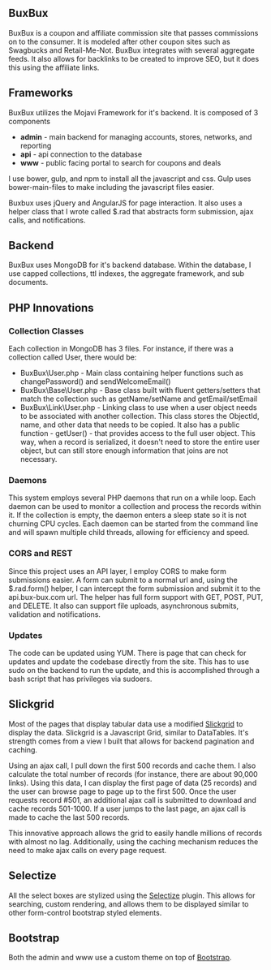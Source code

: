 ## BuxBux

BuxBux is a coupon and affiliate commission site that passes commissions on to the consumer.  It is modeled after other
coupon sites such as Swagbucks and Retail-Me-Not.  BuxBux integrates with several aggregate feeds.  It also allows for
backlinks to be created to improve SEO, but it does this using the affiliate links.

## Frameworks

BuxBux utilizes the Mojavi Framework for it's backend.  It is composed of 3 components
- **admin** - main backend for managing accounts, stores, networks, and reporting
- **api** - api connection to the database
- **www** - public facing portal to search for coupons and deals

I use bower, gulp, and npm to install all the javascript and css.  Gulp uses bower-main-files to make including the
javascript files easier.

Buxbux uses jQuery and AngularJS for page interaction.  It also uses a helper class that I wrote called $.rad that
abstracts form submission, ajax calls, and notifications.

## Backend

BuxBux uses MongoDB for it's backend database.  Within the database, I use capped collections, ttl indexes, the
aggregate framework, and sub documents.

## PHP Innovations

### Collection Classes

Each collection in MongoDB has 3 files.  For instance, if there was a collection called User, there would be:
- BuxBux\User.php - Main class containing helper functions such as changePassword() and sendWelcomeEmail()
- BuxBux\Base\User.php - Base class built with fluent getters/setters that match the collection such as getName/setName
and getEmail/setEmail
- BuxBux\Link\User.php - Linking class to use when a user object needs to be associated with another collection.  This
class stores the ObjectId, name, and other data that needs to be copied.  It also has a public function - getUser() -
that provides access to the full user object.  This way, when a record is serialized, it doesn't need to store the entire
user object, but can still store enough information that joins are not necessary.

### Daemons

This system employs several PHP daemons that run on a while loop.  Each daemon can be used to monitor a collection and
process the records within it.  If the collection is empty, the daemon enters a sleep state so it is not churning CPU
cycles.  Each daemon can be started from the command line and will spawn multiple child threads, allowing for efficiency
and speed.

### CORS and REST

Since this project uses an API layer, I employ CORS to make form submissions easier.  A form can submit to a normal url
and, using the $.rad.form() helper, I can intercept the form submission and submit it to the api.bux-bux.com url.  The
helper has full form support with GET, POST, PUT, and DELETE.  It also can support file uploads, asynchronous submits,
validation and notifications.

### Updates

The code can be updated using YUM.  There is page that can check for updates and update the codebase directly from the
site.  This has to use sudo on the backend to run the update, and this is accomplished through a bash script that has
privileges via sudoers.

## Slickgrid

Most of the pages that display tabular data use a modified [Slickgrid](https://github.com/mleibman/SlickGrid) to display the data.  Slickgrid is a Javascript
Grid, similar to DataTables.  It's strength comes from a view I built that allows for backend pagination and caching.

Using an ajax call, I pull down the first 500 records and cache them.  I also calculate the total number of records (for
instance, there are about 90,000 links).  Using this data, I can display the first page of data (25 records) and the user
can browse page to page up to the first 500.  Once the user requests record #501, an additional ajax call is submitted to
download and cache records 501-1000.  If a user jumps to the last page, an ajax call is made to cache the last 500 records.

This innovative approach allows the grid to easily handle millions of records with almost no lag.  Additionally, using the
caching mechanism reduces the need to make ajax calls on every page request.

## Selectize

All the select boxes are stylized using the [Selectize](http://selectize.github.io/selectize.js/) plugin.  This allows for searching, custom rendering, and allows
them to be displayed similar to other form-control bootstrap styled elements.

## Bootstrap

Both the admin and www use a custom theme on top of [Bootstrap](http://www.getbootstrap.com/).